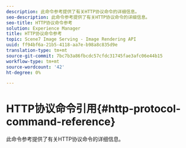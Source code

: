 ```yaml
---
description: 此命令参考提供了有关HTTP协议命令的详细信息。
seo-description: 此命令参考提供了有关HTTP协议命令的详细信息。
seo-title: HTTP协议命令参考
solution: Experience Manager
title: HTTP协议命令参考
topic: Scene7 Image Serving - Image Rendering API
uuid: ff94bf6a-21b5-4118-aa7e-b98a8c835d9e
translation-type: tm+mt
source-git-commit: 7bc7b3a86fbcdc57cfdc31745fae3afc06e44b15
workflow-type: tm+mt
source-wordcount: '42'
ht-degree: 0%

---
```



# HTTP协议命令引用{#http-protocol-command-reference}

此命令参考提供了有关HTTP协议命令的详细信息。

